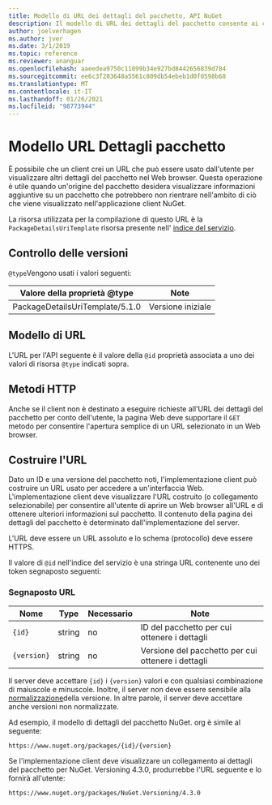 ```yaml
---
title: Modello di URL dei dettagli del pacchetto, API NuGet
description: Il modello di URL dei dettagli del pacchetto consente ai client di visualizzare nell'interfaccia utente un collegamento Web a più dettagli del pacchetto
author: joelverhagen
ms.author: jver
ms.date: 3/1/2019
ms.topic: reference
ms.reviewer: ananguar
ms.openlocfilehash: aaeedea9750c11099b34e927bd8442656839d784
ms.sourcegitcommit: ee6c3f203648a5561c809db54ebeb1d0f0598b68
ms.translationtype: MT
ms.contentlocale: it-IT
ms.lasthandoff: 01/26/2021
ms.locfileid: "98773944"
---
```

# <a name="package-details-url-template"></a>Modello URL Dettagli pacchetto

È possibile che un client crei un URL che può essere usato dall'utente per visualizzare altri dettagli del pacchetto nel Web browser. Questa operazione è utile quando un'origine del pacchetto desidera visualizzare informazioni aggiuntive su un pacchetto che potrebbero non rientrare nell'ambito di ciò che viene visualizzato nell'applicazione client NuGet.

La risorsa utilizzata per la compilazione di questo URL è la `PackageDetailsUriTemplate` risorsa presente nell' [indice del servizio](service-index.md).

## <a name="versioning"></a>Controllo delle versioni

`@type`Vengono usati i valori seguenti:

Valore della proprietà @type                     | Note
------------------------------- | -----
PackageDetailsUriTemplate/5.1.0 | Versione iniziale

## <a name="url-template"></a>Modello di URL

L'URL per l'API seguente è il valore della `@id` proprietà associata a uno dei valori di risorsa `@type` indicati sopra.

## <a name="http-methods"></a>Metodi HTTP

Anche se il client non è destinato a eseguire richieste all'URL dei dettagli del pacchetto per conto dell'utente, la pagina Web deve supportare il `GET` metodo per consentire l'apertura semplice di un URL selezionato in un Web browser.

## <a name="construct-the-url"></a>Costruire l'URL

Dato un ID e una versione del pacchetto noti, l'implementazione client può costruire un URL usato per accedere a un'interfaccia Web. L'implementazione client deve visualizzare l'URL costruito (o collegamento selezionabile) per consentire all'utente di aprire un Web browser all'URL e di ottenere ulteriori informazioni sul pacchetto. Il contenuto della pagina dei dettagli del pacchetto è determinato dall'implementazione del server.

L'URL deve essere un URL assoluto e lo schema (protocollo) deve essere HTTPS.

Il valore di `@id` nell'indice del servizio è una stringa URL contenente uno dei token segnaposto seguenti:

### <a name="url-placeholders"></a>Segnaposto URL

Nome        | Type    | Necessario | Note
----------- | ------- | -------- | -----
`{id}`      | string  | no       | ID del pacchetto per cui ottenere i dettagli
`{version}` | string  | no       | Versione del pacchetto per cui ottenere i dettagli

Il server deve accettare `{id}` i `{version}` valori e con qualsiasi combinazione di maiuscole e minuscole. Inoltre, il server non deve essere sensibile alla [normalizzazione](../concepts/package-versioning.md#normalized-version-numbers)della versione. In altre parole, il server deve accettare anche versioni non normalizzate.

Ad esempio, il modello di dettagli del pacchetto NuGet. org è simile al seguente:

```http
https://www.nuget.org/packages/{id}/{version}
```

Se l'implementazione client deve visualizzare un collegamento ai dettagli del pacchetto per NuGet. Versioning 4.3.0, produrrebbe l'URL seguente e lo fornirà all'utente:

```http
https://www.nuget.org/packages/NuGet.Versioning/4.3.0
```
